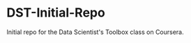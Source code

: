 DST-Initial-Repo
================

Initial repo for the Data Scientist's Toolbox class on Coursera.

